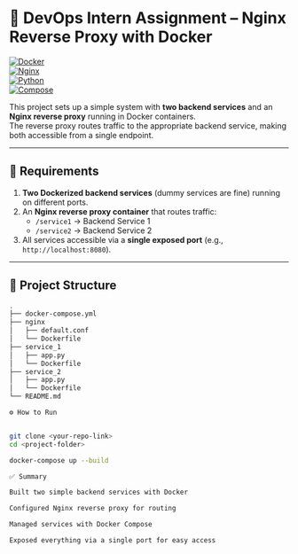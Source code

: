 # 🧪 DevOps Intern Assignment – Nginx Reverse Proxy with Docker  

[![Docker](https://img.shields.io/badge/Docker-2496ED?style=for-the-badge&logo=docker&logoColor=white)](https://www.docker.com/)  
[![Nginx](https://img.shields.io/badge/Nginx-009639?style=for-the-badge&logo=nginx&logoColor=white)](https://www.nginx.com/)  
[![Python](https://img.shields.io/badge/Python-3776AB?style=for-the-badge&logo=python&logoColor=white)](https://www.python.org/)  
[![Compose](https://img.shields.io/badge/Docker--Compose-000000?style=for-the-badge&logo=docker&logoColor=white)](https://docs.docker.com/compose/)  

This project sets up a simple system with **two backend services** and an **Nginx reverse proxy** running in Docker containers.  
The reverse proxy routes traffic to the appropriate backend service, making both accessible from a single endpoint.  

---

## 📌 Requirements  

1. **Two Dockerized backend services** (dummy services are fine) running on different ports.  
2. An **Nginx reverse proxy container** that routes traffic:  
   - `/service1` → Backend Service 1  
   - `/service2` → Backend Service 2  
3. All services accessible via a **single exposed port** (e.g., `http://localhost:8080`).  

---

## 📂 Project Structure  

```bash
.
├── docker-compose.yml
├── nginx
│   ├── default.conf
│   └── Dockerfile
├── service_1
│   ├── app.py
│   └── Dockerfile
├── service_2
│   ├── app.py
│   └── Dockerfile
└── README.md

⚙️ How to Run


git clone <your-repo-link>
cd <project-folder>

docker-compose up --build

✅ Summary

Built two simple backend services with Docker

Configured Nginx reverse proxy for routing

Managed services with Docker Compose

Exposed everything via a single port for easy access


